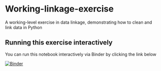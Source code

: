 # Working-linkage-exercise

A working-level exercise in data linkage, demonstrating how to clean and link data in Python

## Running this exercise interactively

You can run this notebook interactively via Binder by clicking the link below

[![Binder](https://mybinder.org/badge_logo.svg)](https://mybinder.org/v2/gh/Data-Linkage/Working-linkage-exercise/main?urlpath=lab)
